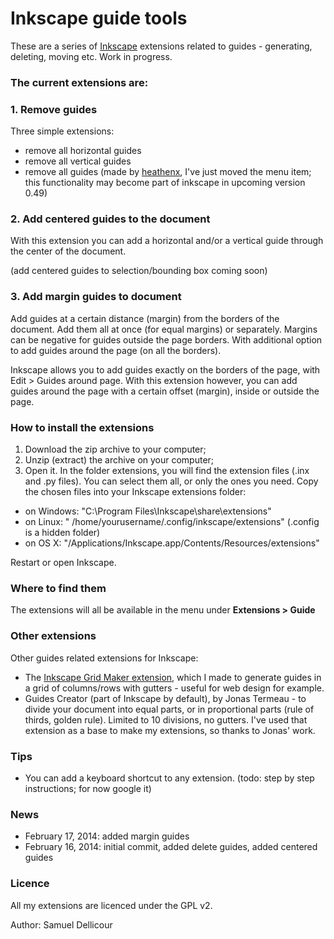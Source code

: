 Inkscape guide tools
===================

These are a series of [Inkscape](http://inkscape.org/) extensions related to guides - generating, deleting, moving etc. Work in progress.

### The current extensions are:

### 1. Remove guides

Three simple extensions:

- remove all horizontal guides
- remove all vertical guides
- remove all guides (made by [heathenx](http://screencasters.heathenx.org/blog/2009/06/09/inkscape-extension-remove-guides/), I've just moved the menu item; this functionality may become part of inkscape in upcoming version 0.49)

### 2. Add centered guides to the document

With this extension you can add a horizontal and/or a vertical guide through the center of the document.

(add centered guides to selection/bounding box coming soon)

### 3. Add margin guides to document

Add guides at a certain distance (margin) from the borders of the document. Add them all at once (for equal margins) or separately. Margins can be negative for guides outside the page borders. With additional option to add guides around the page (on all the borders).

Inkscape allows you to add guides exactly on the borders of the page, with Edit > Guides around page. With this extension however, you can add guides around the page with a certain offset (margin), inside or outside the page.

### How to install the extensions

1. Download the zip archive to your computer;
2. Unzip (extract) the archive on your computer;
3. Open it. In the folder extensions, you will find the extension files (.inx and .py files). You can select them all, or only the ones you need. Copy the chosen files into your Inkscape extensions folder:

- on Windows: "C:\Program Files\Inkscape\share\extensions"
- on Linux: " /home/yourusername/.config/inkscape/extensions" (.config is a hidden folder)
- on OS X: "/Applications/Inkscape.app/Contents/Resources/extensions" 

Restart or open Inkscape.

### Where to find them

The extensions will all be available in the menu under **Extensions > Guide**

### Other extensions

Other guides related extensions for Inkscape:

- The [Inkscape Grid Maker extension](https://github.com/sambody/inkscape-grid-maker), which I made to generate guides in a grid of columns/rows with gutters - useful for web design for example.
- Guides Creator (part of Inkscape by default), by Jonas Termeau - to divide your document into equal parts, or in proportional parts (rule of thirds, golden rule). Limited to 10 divisions, no gutters. I've used that extension as a base to make my extensions, so thanks to Jonas' work.

### Tips

- You can add a keyboard shortcut to any extension. (todo: step by step instructions; for now google it)

### News

- February 17, 2014: added margin guides
- February 16, 2014: initial commit, added delete guides, added centered guides

### Licence

All my extensions are licenced under the GPL v2.

Author: Samuel Dellicour